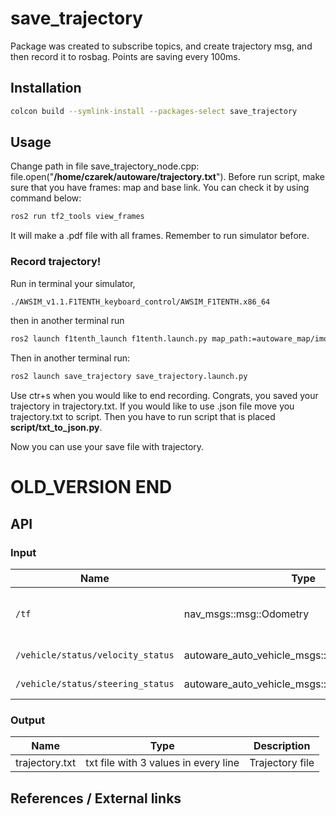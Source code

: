 # save_trajectory
<!-- Required -->
<!-- Package description -->
Package was created to subscribe topics, and create trajectory msg, and then record it to rosbag. Points are saving every 100ms.

## Installation
<!-- Required -->
<!-- Things to consider:
    - How to build package? 
    - Are there any other 3rd party dependencies required? -->

```bash
colcon build --symlink-install --packages-select save_trajectory
```

## Usage
<!-- Required -->
<!-- Things to consider:
    - Launching package. 
    - Exposed API (example service/action call. -->


Change path in file save_trajectory_node.cpp: file.open("**/home/czarek/autoware/trajectory.txt**"). Before run script, make sure that you have frames: map and base link. You can check it by using command below:
```bash
ros2 run tf2_tools view_frames
```
It will make a .pdf file with all frames. Remember to run simulator before.

### **Record trajectory!**

Run in terminal your simulator,
```bash
./AWSIM_v1.1.F1TENTH_keyboard_control/AWSIM_F1TENTH.x86_64 
```
then in another terminal run 
```bash
ros2 launch f1tenth_launch f1tenth.launch.py map_path:=autoware_map/imola
```
Then in another terminal run:

```bash
ros2 launch save_trajectory save_trajectory.launch.py
```
Use ctr+s when you would like to end recording. Congrats, you saved your trajectory in trajectory.txt. If you would like to use .json file move you trajectory.txt to script. Then you have to run script that is placed **script/txt_to_json.py**.

Now you can use your save file with trajectory. 

# OLD_VERSION END

## API
<!-- Required -->
<!-- Things to consider:
    - How do you use the package / API? -->

### Input

| Name         | Type                  | Description  |
| ------------ | --------------------- | ------------ |
| `/tf` | nav_msgs::msg::Odometry | Transform from map to base_link. |
| `/vehicle/status/velocity_status` | autoware_auto_vehicle_msgs::msg::VelocityReport | Sample desc. |
| `/vehicle/status/steering_status` | autoware_auto_vehicle_msgs::msg::SteeringReport | Sample desc. |

### Output

| Name           | Type                                 | Description     |
| -------------- | ------------------------------------ | --------------- |
| trajectory.txt | txt file with 3 values in every line | Trajectory file |



## References / External links
<!-- Optional -->

